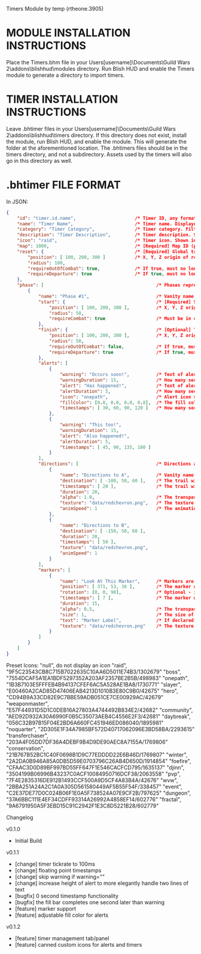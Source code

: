 
Timers Module
by temp (rtheone.3905)

# MODULE INSTALLATION INSTRUCTIONS

Place the Timers.bhm file in your Users\[username]\Documents\Guild Wars 2\addons\blishhud\modules
directory. Run Blish HUD and enable the Timers module to generate a directory to import timers.

# TIMER INSTALLATION INSTRUCTIONS

Leave .bhtimer files in your Users\[username]\Documents\Guild Wars 2\addons\blishhud\timers directory.
If this directory does not exist, install the module, run Blish HUD, and enable the module. This will 
generate the folder at the aforementioned location. The .bhtimers files should be in the timers directory, 
and not a subdirectory. Assets used by the timers will also go in this directory as well.

# .bhtimer FILE FORMAT

In JSON:

```JSON
{
	"id": "timer.id.name",						/* Timer ID, any format allowed. Make unique. Used to save timer enabled/disabled status. */
	"name": "Timer Name",						/* Timer name. Displayed prominently in timer panel. */
	"category": "Timer Category",				/* Timer category. Filterable category in timer panel. Adds new if unique. */
	"description": "Timer Description",			/* Timer description. Shown on tooltip when hovered over in timer panel. */
	"icon": "raid",								/* Timer icon. Shown in timer panel. Preset icons listed below. Custom files coming soon. */
	"map": 1000,								/* [Required] Map ID (provided by API) where timer is active. */
	"reset": {									/* [Required] Global trigger to hard-reset this timer regardless of phase. */
		"position": [ 100, 200, 300 ]			/* X, Y, Z origin of reset trigger, extends radius distance. */
		"radius": 100,
		"requireOutOfCombat": true,				/* If true, must no longer be in combat for timer to reset. */
		"requireDeparture": true				/* If true, must no longer be in reset trigger area for timer to reset. */
	},
	"phase": [											/* Phases represent groups of timers, and occur sequentially. */
		{												
			"name": "Phase #1",							/* Vanity name for phases. Functionless. */
			"start": {									/* [Required] Starting trigger for first phase. */
				"position": [ 100, 200, 300 ],			/* X, Y, Z origin of phase starting trigger, extends radius distance. */
				"radius": 50,							
				"requireCombat": true					/* Must be in combat within trigger area for phase to start. */
			},
			"finish": {									/* [Optional] Trigger that finishes first phase. Waits for next phase if there is one, otherwise resets. */
				"position": [ 100, 200, 300 ],			/* X, Y, Z origin of phase finishing trigger, extends radius distance. */
				"radius": 50,
				"requireOutOfCombat": false,			/* If true, must no longer be in combat for phase to finish. */
				"requireDeparture": true				/* If true, must no longer be in phase finishing trigger area for phase to finish. */
			},
			"alerts": [
				{
					"warning": "Occurs soon!",			/* Text of alert prior to the given timestamp. Appears for warningDuration. */
					"warningDuration": 15,				/* How many seconds prior to timestamp warning will appear. Defaults to 15. */
					"alert": "Has happened!",			/* Text of alert following given timestamp. Appears for alertDuration. */
					"alertDuration": 5,					/* How many seconds following timestamp alert will appear. Defaults to 5. */
					"icon": "onepath",					/* Alert icon shown behind fill. Preset icons listed below. Custom files coming soon. */
					"fillColor": [0.8, 0.0, 0.0, 0.8],	/* The fill color behind the time component of the timer. Red, Green, Blue, Alpha. From 0 to 1, where 1 is opaque/fully saturated. */
					"timestamps": [ 30, 60, 90, 120 ]	/* How many seconds after timer starts for alerts to appear. Warnings appear before timestamp, alerts appear after. */
				},
				{
					"warning": "This too!",				
					"warningDuration": 15,			
					"alert": "Also happened!",
					"alertDuration": 5,
					"timestamps": [ 45, 90, 135, 180 ]
				}
			],
			"directions": [								/* Directions are trails that point from the player to the destination. */
                {
                    "name": "Directions to A",			/* Vanity name for directions feature. */
                    "destination": [ -100, 50, 60 ],	/* The trail will go from the player to this destination X, Y, Z. */
                    "timestamps": [ 20 ],				/* The trail will appear starting at timestamps and will last duration. */
                    "duration": 20,
					"alpha": 1.0,						/* The transparency of the trail. From 0 to 1 where 1 is opaque and 0 is invisible. Default 0.8. */
                    "texture": "data/redchevron.png",	/* The texture used for the trail. Relative to addons\blishhud\timers, i.e. addons\blishhud\timers\data\redchevron.png */
                    "animSpeed": 1						/* The animation speed for the trail. Trail moves from player to destination. Default 0. */
                },
                {
                    "name": "Directions to B",
                    "destination": [ -150, 50, 60 ],
                    "duration": 20,
                    "timestamps": [ 50 ],
                    "texture": "data/redchevron.png",
                    "animSpeed": 1
                }
            ],
			"markers": [
				{
                    "name": "Look At This Marker",		/* Markers are fixed images positioned in space. */
                    "position": [ 371, 53, 36 ],		/* The marker will appear at this position X, Y, Z. */
                    "rotation": [0, 0, 90],				/* Optional - if declared, will rotate the marker to a fixed angle (in degrees) rather than the default behavior of always facing the camera. */
                    "timestamps": [ 7 ],				/* The marker will appear starting at timestamps and will last duration. */
                    "duration": 15,
                    "alpha": 0.5,						/* The transparency of the marker. From 0 to 1 where 1 is opaque and 0 is invisible. Default 0.8. */
                    "size": 1,							/* The size of the marker. Default 1.0. */
                    "text": "Marker Label",				/* If declared, will place a text label that always faces the camera (during duration) 2 units above the marker. */
                    "texture": "data/redchevron.png"	/* The texture used for the marker. Relative to addons\blishhud\timers, i.e. addons\blishhud\timers\data\redchevron.png */
                }
			]
		}
	]
}
```

Preset Icons:
 "null", do not display an icon
 "raid", "9F5C23543CB8C715B7022635C10AA6D5011E74B3/1302679" 
 "boss", "7554DCAF5A1EA1BDF5297352A203AF2357BE2B5B/498983" 
 "onepath", "1B3B7103E5FFFEB4B94137CFEF6AC5A528AE1BA8/1730771" 
 "slayer", "E00460A2CAD85D47406EAB4213D1010B3E80C9B0/42675" 
 "hero", "CD94B9A33CD82E9C7BBE59ADB051CE7CE00929AC/42679" 
 "weaponmaster", "E57F44931D5D1C0DEB16A27803A4744492B834E2/42682" 
 "community", "AED92D932A30A6990F0B5C35073AEB4C4556E2F3/42681" 
 "daybreak", "056C32B97B15F04E2BD6A660FC451946ED086040/1895981" 
 "noquarter", "2D305E1F34A7985BF572D40717062096E3BD58BA/2293615" 
 "transferchaser", "203A4F05DD7DF36A4DEBF9B4D9DE90AEC8A7155A/1769806" 
 "conservation", "21B767B52BC1C40F0698B1D9C77EDDDD22E6B46D/1769807" 
 "winter", "2A2DA0B946A85A0DB5D59E0703796C26AB4D650D/1914854" 
 "foefire", "CFAAC3D0D89BF997BD55FF647F1E546CACFCD795/1635137" 
 "djinn", "3504199B06996B43237C0ACF10084950716DCF38/2063558" 
 "pvp", "7F4E2835316DE912B1493CCF500A9D5CF4A83B4A/42676" 
 "wvw", "2BBA251A24A2C1A0A305D561580449AF5B55F54F/338457" 
 "event", "C2E37DE77D0C024B06F1E0A5F738524A07E9CF2B/797625" 
 "dungeon", "37A6BBC111E4EF34CDFF93314A26992A4858EF14/602776" 
 "fractal", "9A6791950A5F3EBD15C91C2942F1E3C8D5221B28/602779" 

Changelog

v0.1.0
* Initial Build

v0.1.1
* [change] timer tickrate to 100ms
* [change] floating point timestamps
* [change] skip warning if warning=""
* [change] increase height of alert to more elegantly handle two lines of text
* [bugfix] 0 second timestamp functionality
* [bugfix] the fill bar completes one second later than warning
* [feature] marker support 
* [feature] adjustable fill color for alerts

v0.1.2
* [feature] timer management tab/panel 
* [feature] canned custom icons for alerts and timers